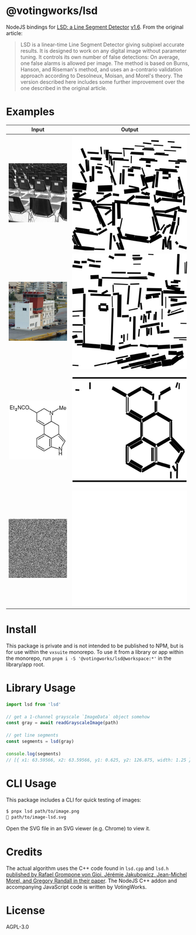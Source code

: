 # @votingworks/lsd

NodeJS bindings for
[LSD: a Line Segment Detector](http://www.ipol.im/pub/art/2012/gjmr-lsd/)
[v1.6](http://www.ipol.im/pub/art/2012/gjmr-lsd/lsd_1.6.zip). From the original
article:

> LSD is a linear-time Line Segment Detector giving subpixel accurate results.
> It is designed to work on any digital image without parameter tuning. It
> controls its own number of false detections: On average, one false alarms is
> allowed per image. The method is based on Burns, Hanson, and Riseman's method,
> and uses an a-contrario validation approach according to Desolneux, Moisan,
> and Morel's theory. The version described here includes some further
> improvement over the one described in the original article.

# Examples

| Input                            | Output                               |
| -------------------------------- | ------------------------------------ |
| ![chairs](./docs/chairs.png)     | ![chairs](./docs/chairs-lsd.svg)     |
| ![le-piree](./docs/le-piree.png) | ![le-piree](./docs/le-piree-lsd.svg) |
| ![molecule](./docs/molecule.png) | ![molecule](./docs/molecule-lsd.svg) |
| ![noise](./docs/noise.png)       | ![noise](./docs/noise-lsd.svg)       |

# Install

This package is private and is not intended to be published to NPM, but is for
use within the `vxsuite` monorepo. To use it from a library or app within the
monorepo, run `pnpm i -S '@votingworks/lsd@workspace:*'` in the library/app
root.

# Library Usage

```ts
import lsd from 'lsd'

// get a 1-channel grayscale `ImageData` object somehow
const gray = await readGrayscaleImage(path)

// get line segments
const segments = lsd(gray)

console.log(segments)
// [{ x1: 63.59566, x2: 63.59566, y1: 0.625, y2: 126.875, width: 1.25 }, …]
```

# CLI Usage

This package includes a CLI for quick testing of images:

```sh
$ pnpx lsd path/to/image.png
📝 path/to/image-lsd.svg
```

Open the SVG file in an SVG viewer (e.g. Chrome) to view it.

# Credits

The actual algorithm uses the C++ code found in `lsd.cpp` and `lsd.h`
[published by Rafael Grompone von Gioi, Jérémie Jakubowicz, Jean-Michel Morel, and Gregory Randall in their paper](http://www.ipol.im/pub/art/2012/gjmr-lsd/).
The NodeJS C++ addon and accompanying JavaScript code is written by VotingWorks.

# License

AGPL-3.0
